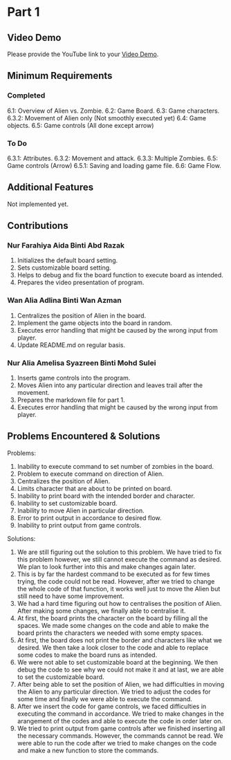 # Part 1

## Video Demo

Please provide the YouTube link to your [Video Demo](https://youtube.com).

## Minimum Requirements
### Completed
6.1: Overview of Alien vs. Zombie.
6.2: Game Board.
6.3: Game characters.
6.3.2: Movement of Alien only (Not smoothly executed yet)
6.4: Game objects.
6.5: Game controls (All done except arrow)

### To Do
6.3.1: Attributes.
6.3.2: Movement and attack.
6.3.3: Multiple Zombies.
6.5: Game controls (Arrow)
6.5.1: Saving and loading game file.
6.6: Game Flow.


## Additional Features

Not implemented yet.

## Contributions

### Nur Farahiya Aida Binti Abd Razak

1. Initializes the default board setting.
2. Sets customizable board setting.
3. Helps to debug and fix the board function to execute board as intended.
4. Prepares the video presentation of program.


### Wan Alia Adlina Binti Wan Azman

1. Centralizes the position of Alien in the board.
2. Implement the game objects into the board in random.
3. Executes error handling that might be caused by the wrong input from player.
4. Update README.md on regular basis.

### Nur Alia Amelisa Syazreen Binti Mohd Sulei

1. Inserts game controls into the program.
2. Moves Alien into any particular direction and leaves trail after the movement.
3. Prepares the markdown file for part 1.
4. Executes error handling that might be caused by the wrong input from player.


## Problems Encountered & Solutions
Problems:
1. Inability to execute command to set number of zombies in the board.
2. Problem to execute command on direction of Alien.
3. Centralizes the position of Alien.
4. Limits character that are about to be printed on board.
5. Inability to print board with the intended border and character.
6. Inability to set customizable board.
7. Inability to move Alien in particular direction.
8. Error to print output in accordance to desired flow.
9. Inability to print output from game controls.

Solutions:
1. We are still figuring out the solution to this problem. We have tried to fix this problem however, we still cannot execute the command as desired. We plan to look further into this and make changes again later.
2. This is by far the hardest command to be executed as for few times trying, the code could not be read. However, after we tried to change the whole code of that function, it works well just to move the Alien but still need to have some improvement.
3. We had a hard time figuring out how to centralises the position of Alien. After making some changes, we finally able to centralise it.
4. At first, the board prints the character on the board by filling all the spaces. We made some changes on the code and able to make the board prints the characters we needed with some empty spaces.
5. At first, the board does not print the border and characters like what we desired. We then take a look closer to the code and able to replace some codes to make the board runs as intended.
6. We were not able to set customizable board at the beginning. We then debug the code to see why we could not make it and at last, we are able to set the customizable board.
7. After being able to set the position of Alien, we had difficulties in moving the Alien to any particular direction. We tried to adjust the codes for some time and finally we were able to execute the command.
8. After we insert the code for game controls, we faced difficulties in executing the command in accordance. We tried to make changes in the arangement of the codes and able to execute the code in order later on.
9. We tried to print output from game controls after we finished inserting all the necessary commands. However, the commands cannot be read. We were able to run the code after we tried to make changes on the code and make a new function to store the commands. 
